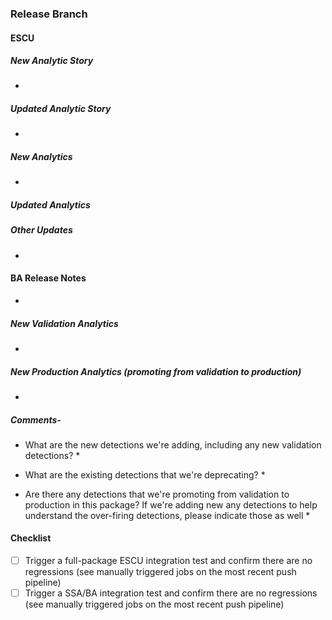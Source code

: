 ### Release Branch
#### ESCU 
##### New Analytic Story
- 
##### Updated Analytic Story
- 
##### New Analytics
* 
##### Updated Analytics

##### Other Updates
* 

#### BA Release Notes
* 

##### New Validation Analytics

* 

##### New Production Analytics (promoting from validation to production)

* 

##### Comments-

* What are the new detections we're adding, including any new validation detections?
  * 
 
* What are the existing detections that we're deprecating?
  * 
  
* Are there any detections that we're promoting from validation to production in this package? If we're adding new any detections to help understand the over-firing detections, please indicate those as well
  *

#### Checklist
* [ ] Trigger a full-package ESCU integration test and confirm there are no regressions (see manually triggered jobs on the most recent push pipeline)
* [ ] Trigger a SSA/BA integration test and confirm there are no regressions (see manually triggered jobs on the most recent push pipeline)
